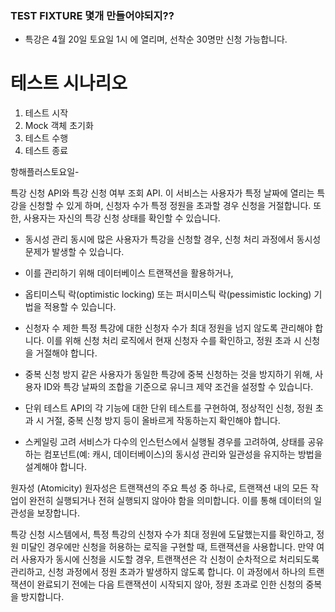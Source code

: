 ### TEST FIXTURE 몇개 만들어야되지??
- 특강은 4월 20일 토요일 1시 에 열리며, 선착순 30명만 신청 가능합니다.

# 테스트 시나리오
1. 테스트 시작
2. Mock 객체 초기화
3. 테스트 수행
4. 테스트 종료


항해플러스토요일-



특강 신청 API와 특강 신청 여부 조회 API. 
이 서비스는 사용자가 특정 날짜에 열리는 특강을 신청할 수 있게 하며, 
신청자 수가 특정 정원을 초과할 경우 신청을 거절합니다. 
또한, 사용자는 자신의 특강 신청 상태를 확인할 수 있습니다.


- 동시성 관리
동시에 많은 사용자가 특강을 신청할 경우, 신청 처리 과정에서 동시성 문제가 발생할 수 있습니다. 
- 이를 관리하기 위해 데이터베이스 트랜잭션을 활용하거나, 
- 옵티미스틱 락(optimistic locking) 또는 퍼시미스틱 락(pessimistic locking) 기법을 적용할 수 있습니다.
  

- 신청자 수 제한
특정 특강에 대한 신청자 수가 최대 정원을 넘지 않도록 관리해야 합니다. 
이를 위해 신청 처리 로직에서 현재 신청자 수를 확인하고, 정원 초과 시 신청을 거절해야 합니다.

- 중복 신청 방지
같은 사용자가 동일한 특강에 중복 신청하는 것을 방지하기 위해, 
사용자 ID와 특강 날짜의 조합을 기준으로 유니크 제약 조건을 설정할 수 있습니다.

- 단위 테스트
API의 각 기능에 대한 단위 테스트를 구현하여, 
정상적인 신청, 정원 초과 시 거절, 중복 신청 방지 등이 올바르게 작동하는지 확인해야 합니다.

- 스케일링 고려
서비스가 다수의 인스턴스에서 실행될 경우를 고려하여, 
상태를 공유하는 컴포넌트(예: 캐시, 데이터베이스)의 동시성 관리와 일관성을 유지하는 방법을 설계해야 합니다.


원자성 (Atomicity)
원자성은 트랜잭션의 주요 특성 중 하나로, 트랜잭션 내의 모든 작업이 완전히 실행되거나 전혀 실행되지 않아야 함을 의미합니다. 이를 통해 데이터의 일관성을 보장합니다.

특강 신청 시스템에서, 특정 특강의 신청자 수가 최대 정원에 도달했는지를 확인하고, 
정원 미달인 경우에만 신청을 허용하는 로직을 구현할 때, 트랜잭션을 사용합니다.
만약 여러 사용자가 동시에 신청을 시도할 경우, 트랜잭션은 각 신청이 순차적으로 처리되도록 관리하고, 
신청 과정에서 정원 초과가 발생하지 않도록 합니다. 이 과정에서 하나의 트랜잭션이 완료되기 전에는 다음 트랜잭션이 시작되지 않아, 정원 초과로 인한 신청의 중복을 방지합니다.